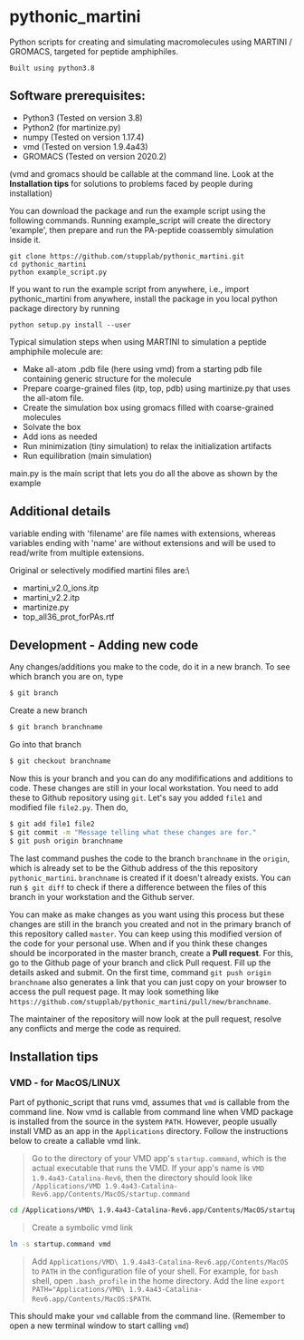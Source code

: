 # pythonic_martini

Python scripts for creating and simulating macromolecules using MARTINI / GROMACS, targeted for peptide amphiphiles.

    Built using python3.8


## Software prerequisites:
- Python3 (Tested on version 3.8)
- Python2 (for martinize.py)
- numpy (Tested on version 1.17.4)
- vmd  (Tested on version 1.9.4a43)
- GROMACS (Tested on version 2020.2)

(vmd and gromacs should be callable at the command line. Look at the **Installation tips** for solutions to problems faced by people during installation)

You can download the package and run the example script using the following commands. Running example_script will create the directory 'example', then prepare and run the PA-peptide coassembly simulation inside it.
    
    git clone https://github.com/stupplab/pythonic_martini.git
    cd pythonic_martini
    python example_script.py


If you want to run the example script from anywhere, i.e., import pythonic_martini from anywhere, install the package in you local python package directory by running

    python setup.py install --user


Typical simulation steps when using MARTINI to simulation a peptide amphiphile molecule are:
- Make all-atom .pdb file (here using vmd) from a starting pdb file containing generic structure for the molecule
- Prepare coarge-grained files (itp, top, pdb) using martinize.py that uses the all-atom file. 
- Create the simulation box using gromacs filled with coarse-grained molecules
- Solvate the box
- Add ions as needed 
- Run minimization (tiny simulation) to relax the initialization artifacts
- Run equilibration (main simulation)

main.py is the main script that lets you do all the above as shown by the example



## Additional details
variable ending with 'filename' are file names with extensions, whereas variables ending with 'name' are without extensions and will be used to read/write from multiple extensions.

Original or selectively modified martini files are:\
- martini_v2.0_ions.itp
- martini_v2.2.itp
- martinize.py
- top_all36_prot_forPAs.rtf



## Development - Adding new code
Any changes/additions you make to the code, do it in a new branch. 
To see which branch you are on, type 
```bash
$ git branch
```
Create a new branch
```bash
$ git branch branchname
```
Go into that branch
```bash
$ git checkout branchname
```
Now this is your branch and you can do any modififications and additions to code. These changes are still in your local workstation. You need to add these to Github repository using `git`. Let's say you added `file1` and modified file `file2.py`. Then do,
```bash
$ git add file1 file2
$ git commit -m "Message telling what these changes are for."
$ git push origin branchname
```
The last command pushes the code to the branch `branchname` in the `origin`, which is already set to be the Github address of the this repository `pythonic_martini`. `branchname` is created if it doesn't already exists. You can run 
`$ git diff`
to check if there a difference between the files of this branch in your workstation and the Github server.

You can make as make changes as you want using this process but these changes are still in the branch you created and not in the primary branch of this repository called `master`. You can keep using this modified version of the code for your personal use. When and if you think these changes should be incorporated in the master branch, create a **Pull request**. For this, go to the Github page of your branch and click Pull request. Fill up the details asked and submit. On the first time, command `git push origin branchname` also generates a link that you can just copy on your browser to access the pull request page. It may look something like `https://github.com/stupplab/pythonic_martini/pull/new/branchname`.

The maintainer of the repository will now look at the pull request, resolve any conflicts and merge the code as required.

## Installation tips

### VMD - for MacOS/LINUX
Part of pythonic_script that runs vmd, assumes that `vmd` is callable from the command line. Now vmd is callable from command line when VMD package is installed from the source in the system `PATH`. However, people usually install VMD as an app in the `Applications` directory. Follow the instructions below to create a callable vmd link.
> Go to the directory of your VMD app's  `startup.command`, which is the actual executable that runs the VMD. If your app's name is `VMD 1.9.4a43-Catalina-Rev6`, then the directory should look like `/Applications/VMD 1.9.4a43-Catalina-Rev6.app/Contents/MacOS/startup.command`
```bash
cd /Applications/VMD\ 1.9.4a43-Catalina-Rev6.app/Contents/MacOS/startup.command
```
> Create a symbolic vmd link
```bash
ln -s startup.command vmd
```
> Add `Applications/VMD\ 1.9.4a43-Catalina-Rev6.app/Contents/MacOS` to `PATH` in the configuration file of your shell. For example, for `bash` shell, open `.bash_profile` in the home directory. Add the line `export PATH="Applications/VMD\ 1.9.4a43-Catalina-Rev6.app/Contents/MacOS:$PATH`.

This should make your `vmd` callable from the command line. (Remember to open a new terminal window to start calling `vmd`)

